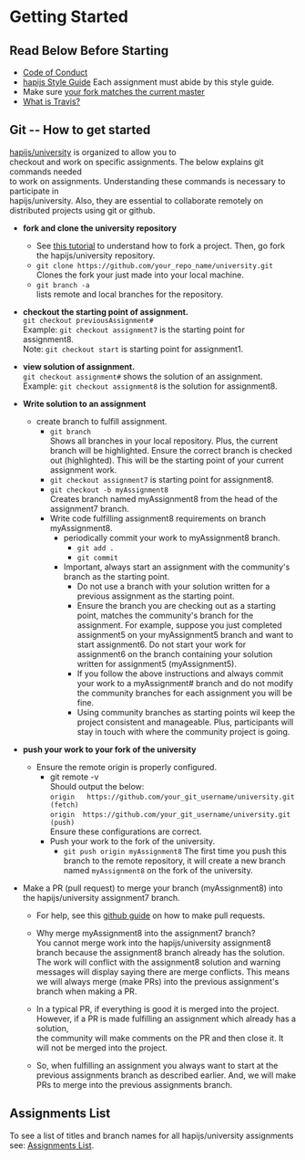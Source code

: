 # Getting Started 


## Read Below Before Starting
* [Code of Conduct](https://github.com/hapijs/university/blob/master/COC.md)
* [hapijs Style Guide](https://github.com/hapijs/contrib/blob/master/Style.md)
  Each assignment must abide by this style guide. 
* Make sure [your fork matches the current master](./git.md)
* [What is Travis?](./travis.md)

## Git -- How to get started 
[hapijs/university](https://github.com/hapijs/university) is organized to allow you to <br/>
checkout and work on specific assignments. The below explains git commands needed  <br/>
to work on assignments. Understanding these commands is necessary to participate in <br/> 
hapijs/university. Also, they are essential to collaborate remotely on distributed projects using git or github. <br/>

* **fork and clone the university repository** <br/> 
    * See [this tutorial](https://help.github.com/articles/fork-a-repo/) to understand how to fork a project.
      Then, go fork the hapijs/university repository.
    * `git clone https://github.com/your_repo_name/university.git`
      Clones the fork your just made into your local machine.
    * `git branch -a`  
       lists remote and local branches for the repository.

* **checkout the starting point of assignment.** <br/> 
  `git checkout previousAssignment#`  <br/> 
  Example: `git checkout assignment7` is the starting point for assignment8. <br/> 
  Note: `git checkout start` is starting point for assignment1. <br/> 

* **view solution of assignment.**   
  `git checkout assignment#` shows the solution of an assignment.<br/>
  Example: `git checkout assignment8` is the solution for assignment8. <br/>
* **Write solution to an assignment**  <br/> 
  - create branch to fulfill assignment.<br/>
    * `git branch`<br/>
      Shows all branches in your local repository. Plus, the current branch will be highlighted. 
      Ensure the correct branch is checked out (highlighted). This will be the starting point of your current assignment work.  <br/>
    * `git checkout assignment7` is starting point for assignment8.  <br/>
    * `git checkout -b myAssignment8` <br/>
      Creates branch named myAssignment8 from the head of the assignment7 branch.<br/>
    * Write code fulfilling assignment8 requirements on branch myAssignment8.<br/>
      * periodically commit your work to myAssignment8 branch.<br/>
         * `git add .`<br/>
         * `git commit`<br/>
      * Important, always start an assignment with the community's branch as the starting point. 
        - Do not use a branch with your solution written for a previous assignment as the starting point.
        - Ensure the branch you are checking out as a starting point, matches the community's branch for the assignment. 
        For example, suppose you just completed assignment5 on your myAssignment5 branch and want to start assignment6. 
        Do not start your work for assignment6 on the branch containing your solution written for assignment5 (myAssignment5).  
        - If you follow the above instructions and always commit your work to a myAssignment# branch and do not modify the 
        community branches for each assignment you will be fine.
        - Using community branches as starting points wil keep the project consistent and manageable. 
        Plus, participants will stay in touch with where the community project is going.

* **push your work to your fork of the university**</br>
  - Ensure the remote origin is properly configured.</br>
    * git remote -v  </br>
      Should output the below:  
      `origin   https://github.com/your_git_username/university.git (fetch)`  
      `origin  https://github.com/your_git_username/university.git (push)`  
      Ensure these configurations are correct.
    * Push your work to the fork of the university. 
        - `git push origin myAssignment8` 
          The first time you push this branch to the remote repository, it will create a new branch named `myAssignment8` on the fork of the university.
* Make a PR (pull request) to merge your branch (myAssignment8) into the hapijs/university assignment7 branch.
    - For help, see this [github guide](https://help.github.com/articles/using-pull-requests/) on how to make pull requests.  
    - Why merge myAssignment8 into the assignment7 branch? <br/> 
      You cannot merge work into the hapijs/university assignment8 branch because the assignment8 branch already has the 
      solution. The work will conflict with the assignment8 solution and warning messages will display saying there are merge conflicts.
      This means we will always merge (make PRs) into the previous assignment's branch when making a PR.
    - In a typical PR, if everything is good it is merged into the project. However, if a PR is made fulfilling an assignment which already has a solution,  
      the community will make comments on the PR and then close it. It will not be merged into the project.   

    - So, when fulfilling an assignment you always want to start at the previous assignments branch as described earlier. And, we will make PRs to merge into the previous assignments branch.


## Assignments List
To see a list of titles and branch names for all hapijs/university assignments see: [Assignments List](https://github.com/hapijs/university/blob/master/guides/contents.md).



